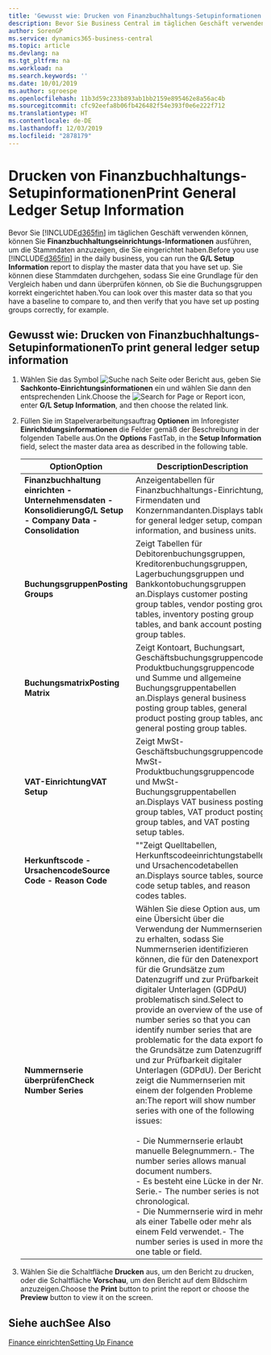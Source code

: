 ```yaml
---
title: 'Gewusst wie: Drucken von Finanzbuchhaltungs-Setupinformationen'
description: Bevor Sie Business Central im täglichen Geschäft verwenden können, können Sie Finanzbuchhaltungseinrichtungs-Informationen ausführen, um die Stammdaten anzuzeigen, die Sie eingerichtet haben.
author: SorenGP
ms.service: dynamics365-business-central
ms.topic: article
ms.devlang: na
ms.tgt_pltfrm: na
ms.workload: na
ms.search.keywords: ''
ms.date: 10/01/2019
ms.author: sgroespe
ms.openlocfilehash: 11b3d59c233b893ab1bb2159e895462e8a56ac4b
ms.sourcegitcommit: cfc92eefa8b06fb426482f54e393f0e6e222f712
ms.translationtype: HT
ms.contentlocale: de-DE
ms.lasthandoff: 12/03/2019
ms.locfileid: "2878179"
---
```

# <a name="print-general-ledger-setup-information"></a><span data-ttu-id="a501f-103">Drucken von Finanzbuchhaltungs-Setupinformationen</span><span class="sxs-lookup"><span data-stu-id="a501f-103">Print General Ledger Setup Information</span></span>
<span data-ttu-id="a501f-104">Bevor Sie [!INCLUDE[d365fin](../../includes/d365fin_md.md)] im täglichen Geschäft verwenden können, können Sie **Finanzbuchhaltungseinrichtungs-Informationen** ausführen, um die Stammdaten anzuzeigen, die Sie eingerichtet haben.</span><span class="sxs-lookup"><span data-stu-id="a501f-104">Before you use [!INCLUDE[d365fin](../../includes/d365fin_md.md)] in the daily business, you can run the **G/L Setup Information** report to display the master data that you have set up.</span></span> <span data-ttu-id="a501f-105">Sie können diese Stammdaten durchgehen, sodass Sie eine Grundlage für den Vergleich haben und dann überprüfen können, ob Sie die Buchungsgruppen korrekt eingerichtet haben.</span><span class="sxs-lookup"><span data-stu-id="a501f-105">You can look over this master data so that you have a baseline to compare to, and then verify that you have set up posting groups correctly, for example.</span></span>  

## <a name="to-print-general-ledger-setup-information"></a><span data-ttu-id="a501f-106">Gewusst wie: Drucken von Finanzbuchhaltungs-Setupinformationen</span><span class="sxs-lookup"><span data-stu-id="a501f-106">To print general ledger setup information</span></span>  

1.  <span data-ttu-id="a501f-107">Wählen Sie das Symbol ![Suche nach Seite oder Bericht](../../media/ui-search/search_small.png "Symbol „Suche nach Seite oder Bericht“") aus, geben Sie **Sachkonto-Einrichtungsinformationen** ein und wählen Sie dann den entsprechenden Link.</span><span class="sxs-lookup"><span data-stu-id="a501f-107">Choose the ![Search for Page or Report](../../media/ui-search/search_small.png "Search for Page or Report icon") icon, enter **G/L Setup Information**, and then choose the related link.</span></span>  
2.  <span data-ttu-id="a501f-108">Füllen Sie im Stapelverarbeitungsauftrag **Optionen** im Inforegister **Einrichtdungsinformationen** die Felder gemäß der Beschreibung in der folgenden Tabelle aus.</span><span class="sxs-lookup"><span data-stu-id="a501f-108">On the **Options** FastTab, in the **Setup Information** field, select the master data area as described in the following table.</span></span>  

    |<span data-ttu-id="a501f-109">Option</span><span class="sxs-lookup"><span data-stu-id="a501f-109">Option</span></span>|<span data-ttu-id="a501f-110">Description</span><span class="sxs-lookup"><span data-stu-id="a501f-110">Description</span></span>|  
    |-------------------------------------|---------------------------------------|  
    |<span data-ttu-id="a501f-111">**Finanzbuchhaltung einrichten - Unternehmensdaten - Konsolidierung**</span><span class="sxs-lookup"><span data-stu-id="a501f-111">**G/L Setup - Company Data - Consolidation**</span></span>|<span data-ttu-id="a501f-112">Anzeigentabellen für Finanzbuchhaltungs-Einrichtung, Firmendaten und Konzernmandanten.</span><span class="sxs-lookup"><span data-stu-id="a501f-112">Displays tables for general ledger setup, company information, and business units.</span></span>|  
    |<span data-ttu-id="a501f-113">**Buchungsgruppen**</span><span class="sxs-lookup"><span data-stu-id="a501f-113">**Posting Groups**</span></span>|<span data-ttu-id="a501f-114">Zeigt Tabellen für Debitorenbuchungsgruppen, Kreditorenbuchungsgruppen, Lagerbuchungsgruppen und Bankkontobuchungsgruppen an.</span><span class="sxs-lookup"><span data-stu-id="a501f-114">Displays customer posting group tables, vendor posting group tables, inventory posting group tables, and bank account posting group tables.</span></span>|  
    |<span data-ttu-id="a501f-115">**Buchungsmatrix**</span><span class="sxs-lookup"><span data-stu-id="a501f-115">**Posting Matrix**</span></span>|<span data-ttu-id="a501f-116">Zeigt Kontoart, Buchungsart, Geschäftsbuchungsgruppencode, Produktbuchungsgruppencode und Summe und allgemeine Buchungsgruppentabellen an.</span><span class="sxs-lookup"><span data-stu-id="a501f-116">Displays general business posting group tables, general product posting group tables, and general posting group tables.</span></span>|  
    |<span data-ttu-id="a501f-117">**VAT-Einrichtung**</span><span class="sxs-lookup"><span data-stu-id="a501f-117">**VAT Setup**</span></span>|<span data-ttu-id="a501f-118">Zeigt MwSt-Geschäftsbuchungsgruppencode, MwSt-Produktbuchungsgruppencode und MwSt- Buchungsgruppentabellen an.</span><span class="sxs-lookup"><span data-stu-id="a501f-118">Displays VAT business posting group tables, VAT product posting group tables, and VAT posting setup tables.</span></span>|  
    |<span data-ttu-id="a501f-119">**Herkunftscode - Ursachencode**</span><span class="sxs-lookup"><span data-stu-id="a501f-119">**Source Code - Reason Code**</span></span>|<span data-ttu-id="a501f-120">""Zeigt Quelltabellen, Herkunftscodeeinrichtungstabellen und Ursachencodetabellen an.</span><span class="sxs-lookup"><span data-stu-id="a501f-120">Displays source tables, source code setup tables, and reason codes tables.</span></span>|  
    |<span data-ttu-id="a501f-121">**Nummernserie überprüfen**</span><span class="sxs-lookup"><span data-stu-id="a501f-121">**Check Number Series**</span></span>|<span data-ttu-id="a501f-122">Wählen Sie diese Option aus, um eine Übersicht über die Verwendung der Nummernserien zu erhalten, sodass Sie Nummernserien identifizieren können, die für den Datenexport für die Grundsätze zum Datenzugriff und zur Prüfbarkeit digitaler Unterlagen (GDPdU) problematisch sind.</span><span class="sxs-lookup"><span data-stu-id="a501f-122">Select to provide an overview of the use of number series so that you can identify number series that are problematic for the data export for the Grundsätze zum Datenzugriff und zur Prüfbarkeit digitaler Unterlagen (GDPdU).</span></span> <span data-ttu-id="a501f-123">Der Bericht zeigt die Nummernserien mit einem der folgenden Probleme an:</span><span class="sxs-lookup"><span data-stu-id="a501f-123">The report will show number series with one of the following issues:</span></span><br /><br /> <span data-ttu-id="a501f-124">-   Die Nummernserie erlaubt manuelle Belegnummern.</span><span class="sxs-lookup"><span data-stu-id="a501f-124">-   The number series allows manual document numbers.</span></span><br /><span data-ttu-id="a501f-125">-   Es besteht eine Lücke in der Nr.-Serie.</span><span class="sxs-lookup"><span data-stu-id="a501f-125">-   The number series is not chronological.</span></span><br /><span data-ttu-id="a501f-126">-   Die Nummernserie wird in mehr als einer Tabelle oder mehr als einem Feld verwendet.</span><span class="sxs-lookup"><span data-stu-id="a501f-126">-   The number series is used in more than one table or field.</span></span>|  

3.  <span data-ttu-id="a501f-127">Wählen Sie die Schaltfläche **Drucken** aus, um den Bericht zu drucken, oder die Schaltfläche **Vorschau**, um den Bericht auf dem Bildschirm anzuzeigen.</span><span class="sxs-lookup"><span data-stu-id="a501f-127">Choose the **Print** button to print the report or choose the **Preview** button to view it on the screen.</span></span>  

## <a name="see-also"></a><span data-ttu-id="a501f-128">Siehe auch</span><span class="sxs-lookup"><span data-stu-id="a501f-128">See Also</span></span>  
[<span data-ttu-id="a501f-129">Finance einrichten</span><span class="sxs-lookup"><span data-stu-id="a501f-129">Setting Up Finance</span></span>](../../finance-setup-finance.md)
